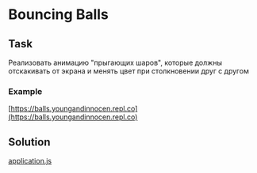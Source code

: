# Bouncing Balls

## Task
Реализовать анимацию "прыгающих шаров", которые должны отскакивать от экрана и менять цвет при столкновении друг с другом

### Example
[https://balls.youngandinnocen.repl.co](https://balls.youngandinnocen.repl.co)

## Solution
[application.js](src/application.js)

